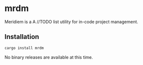 # mrdm

Meridiem is a A //TODO list utility for in-code project management.

## Installation

```bash
cargo install mrdm
```


No binary releases are available at this time.